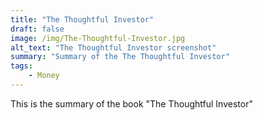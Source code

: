 ```yaml
---
title: "The Thoughtful Investor"
draft: false
image: /img/The-Thoughtful-Investor.jpg
alt_text: "The Thoughtful Investor screenshot"
summary: "Summary of the The Thoughtful Investor"
tags:
    - Money
---
```

This is the summary of the book "The Thoughtful Investor"